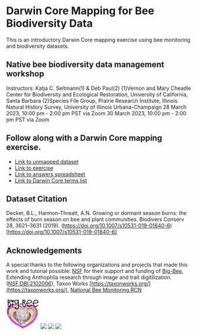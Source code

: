 
# Darwin Core Mapping for Bee Biodiversity Data
This is an introductory Darwin Core mapping exercise using bee monitoring and biodiversity datasets.

## Native bee biodiversity data management workshop
Instructors: Katja C. Seltmann(1) & Deb Paul(2)
(1)Vernon and Mary Cheadle Center for Biodiversity and Ecological Restoration, University of California, Santa Barbara
(2)Species File Group, Prairie Research Institute, Illinois Natural History Survey, University of Illinois Urbana-Champaign
  28 March 2023, 10:00 pm - 2:00 pm PST via Zoom
  30 March 2023, 10:00 pm - 2:00 pm PST via Zoom
  
 ## Follow along with a Darwin Core mapping exercise. 
  * [Link to unmapped dataset]()
  * [Link to exercise](https://docs.google.com/document/d/1ORKuT5ug6OdRIaO_juLxAGQjn2Q3tZvDZAqtjWDZfVY/edit?usp=sharing)
  * [Link to answers spreadsheet](https://docs.google.com/spreadsheets/d/1hmYM39TAOxaPd6nWukubtZY14yZdBvq0P_FZWWwCHs0/edit?usp=sharing)
  * [Link to Darwin Core terms list]()

## Dataset Citation
Decker, B.L., Harmon-Threatt, A.N. Growing or dormant season burns: the effects of burn season on bee and plant communities. Biodivers Conserv 28, 3621–3631 (2019). (https://doi.org/10.1007/s10531-019-01840-6)[https://doi.org/10.1007/s10531-019-01840-6]

## Acknowledgements
A special thanks to the following organizations and projects that made this work and tutorial possible:
[NSF](https://nsf.gov) for their support and funding of [Big-Bee](https://www.idigbio.org/wiki/index.php?title=TCN:_Extending_Anthophila_research_through_image_and_trait_digitization_(Big-Bee)&mobileaction=toggle_view_desktop), Extending Anthophila research through image and trait digitilization. ([NSF:DBI:2102006](https://www.nsf.gov/awardsearch/showAward?AWD_ID=2102006&HistoricalAwards=false)), Taxon Works [https://taxonworks.org/](https://taxonworks.org/), [National Bee Monitoring RCN](https://www.nativebeemonitoring.org)

<a href="https://www.idigbio.org/wiki/index.php?title=TCN:_Extending_Anthophila_research_through_image_and_trait_digitization_(Big-Bee)&mobileaction=toggle_view_desktop"><img src="fig/big-bee-reg.png" class="inline-image" style="height: 6em;"></a>
<a href="https://nsf.gov"><img src="fig/NSF_Official_logo_High_Res_1200ppi.png" class="inline-image" style="height: 6em;"></a> 
<a href="https://www.nativebeemonitoring.org"><img src="https://images.squarespace-cdn.com/content/v1/61faf397da49d61281536985/402817ce-8cdc-459a-b49a-6404dd190432/NationalNativeBee-Logo_Color_white+background.png" class="inline-image" style="height: 6em;"></a>
<a href="https://taxonworks.org/"><img src="https://docs.taxonworks.org/images/taxonworks_home.svg" class="inline-image" style="height: 6em;"></a> 

